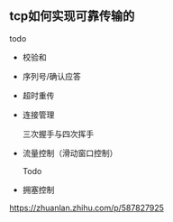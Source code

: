 ## tcp如何实现可靠传输的

todo

- 校验和

- 序列号/确认应答

- 超时重传

- 连接管理

  三次握手与四次挥手

- 流量控制（滑动窗口控制）

  Todo

- 拥塞控制







https://zhuanlan.zhihu.com/p/587827925